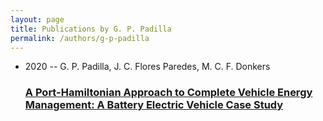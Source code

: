 ```yaml
---
layout: page
title: Publications by G. P. Padilla
permalink: /authors/g-p-padilla
---
```


<ul class="post-list">
<li><span class='post-meta'>2020 -- G. P. Padilla, J. C. Flores Paredes, M. C. F. Donkers</span><h3><a class='post-link' href="{{ site.baseurl }}/a-port-hamiltonian-approach-to-complete-vehicle-energy-management-a-battery-electric-vehicle-case-study">A Port-Hamiltonian Approach to Complete Vehicle Energy Management: A Battery Electric Vehicle Case Study</a></h3></li>

</ul>
